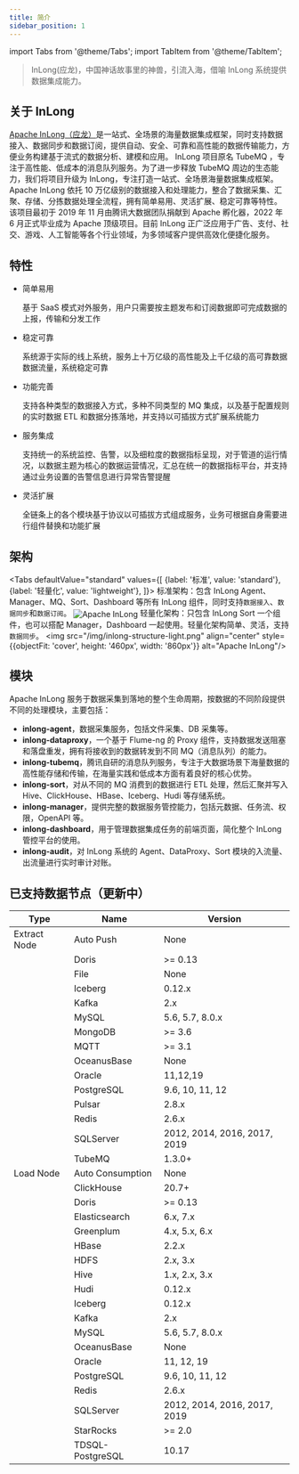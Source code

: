 ```yaml
---
title: 简介
sidebar_position: 1
---
```


import Tabs from '@theme/Tabs';
import TabItem from '@theme/TabItem';

> InLong(应龙)，中国神话故事里的神兽，引流入海，借喻 InLong 系统提供数据集成能力。

## 关于 InLong
[Apache InLong（应龙）](https://inlong.apache.org)是一站式、全场景的海量数据集成框架，同时支持数据接入、数据同步和数据订阅，提供自动、安全、可靠和高性能的数据传输能力，方便业务构建基于流式的数据分析、建模和应用。
InLong 项目原名 TubeMQ ，专注于高性能、低成本的消息队列服务。为了进一步释放 TubeMQ 周边的生态能力，我们将项目升级为 InLong，专注打造一站式、全场景海量数据集成框架。
Apache InLong 依托 10 万亿级别的数据接入和处理能力，整合了数据采集、汇聚、存储、分拣数据处理全流程，拥有简单易用、灵活扩展、稳定可靠等特性。
该项目最初于 2019 年 11 月由腾讯大数据团队捐献到 Apache 孵化器，2022 年 6 月正式毕业成为 Apache 顶级项目。目前 InLong 正广泛应用于广告、支付、社交、游戏、人工智能等各个行业领域，为多领域客户提供高效化便捷化服务。

## 特性
- 简单易用

  基于 SaaS 模式对外服务，用户只需要按主题发布和订阅数据即可完成数据的上报，传输和分发工作

- 稳定可靠

  系统源于实际的线上系统，服务上十万亿级的高性能及上千亿级的高可靠数据数据流量，系统稳定可靠

- 功能完善

  支持各种类型的数据接入方式，多种不同类型的 MQ 集成，以及基于配置规则的实时数据 ETL 和数据分拣落地，并支持以可插拔方式扩展系统能力

- 服务集成

  支持统一的系统监控、告警，以及细粒度的数据指标呈现，对于管道的运行情况，以数据主题为核心的数据运营情况，汇总在统一的数据指标平台，并支持通过业务设置的告警信息进行异常告警提醒

- 灵活扩展

  全链条上的各个模块基于协议以可插拔方式组成服务，业务可根据自身需要进行组件替换和功能扩展

## 架构
<Tabs
defaultValue="standard"
values={[
{label: '标准', value: 'standard'},
{label: '轻量化', value: 'lightweight'},
]}>
<TabItem value="standard"> 标准架构：包含 InLong Agent、Manager、MQ、Sort、Dashboard 等所有 InLong 组件，同时支持`数据接入`、`数据同步`和`数据订阅`。
<img src="/img/inlong-structure-zh.png" align="center" alt="Apache InLong"/>
</TabItem>
<TabItem value="lightweight"> 轻量化架构：只包含 InLong Sort 一个组件，也可以搭配 Manager，Dashboard 一起使用。轻量化架构简单、灵活，支持`数据同步`。
<img src="/img/inlong-structure-light.png" align="center" style={{objectFit: 'cover', height: '460px', width: '860px'}} alt="Apache InLong"/>
</TabItem>
</Tabs>

## 模块
Apache InLong 服务于数据采集到落地的整个生命周期，按数据的不同阶段提供不同的处理模块，主要包括：

- **inlong-agent**，数据采集服务，包括文件采集、DB 采集等。
- **inlong-dataproxy**，一个基于 Flume-ng 的 Proxy 组件，支持数据发送阻塞和落盘重发，拥有将接收到的数据转发到不同 MQ（消息队列）的能力。
- **inlong-tubemq**，腾讯自研的消息队列服务，专注于大数据场景下海量数据的高性能存储和传输，在海量实践和低成本方面有着良好的核心优势。
- **inlong-sort**，对从不同的 MQ 消费到的数据进行 ETL 处理，然后汇聚并写入 Hive、ClickHouse、HBase、Iceberg、Hudi 等存储系统。
- **inlong-manager**，提供完整的数据服务管控能力，包括元数据、任务流、权限，OpenAPI 等。
- **inlong-dashboard**，用于管理数据集成任务的前端页面，简化整个 InLong 管控平台的使用。
- **inlong-audit**，对 InLong 系统的 Agent、DataProxy、Sort 模块的入流量、出流量进行实时审计对账。

## 已支持数据节点（更新中）
| Type         | Name              | Version                      |
|--------------|-------------------|------------------------------|
| Extract Node | Auto Push         | None                         |
|              | Doris             | >= 0.13                      |
|              | File              | None                         |
|              | Iceberg           | 0.12.x                       |
|              | Kafka             | 2.x                          |
|              | MySQL             | 5.6, 5.7, 8.0.x              |
|              | MongoDB           | >= 3.6                       |
|              | MQTT              | >= 3.1                       |
|              | OceanusBase       | None                         |
|              | Oracle            | 11,12,19                     |
|              | PostgreSQL        | 9.6, 10, 11, 12              |
|              | Pulsar            | 2.8.x                        |
|              | Redis             | 2.6.x                        |
|              | SQLServer         | 2012, 2014, 2016, 2017, 2019 |
|              | TubeMQ            | 1.3.0+                       |
| Load Node    | Auto Consumption  | None                         |
|              | ClickHouse        | 20.7+                        |
|              | Doris             | >= 0.13                      |
|              | Elasticsearch     | 6.x, 7.x                     |
|              | Greenplum         | 4.x, 5.x, 6.x                |
|              | HBase             | 2.2.x                        |
|              | HDFS              | 2.x, 3.x                     |
|              | Hive              | 1.x, 2.x, 3.x                |
|              | Hudi              | 0.12.x                       |
|              | Iceberg           | 0.12.x                       |
|              | Kafka             | 2.x                          |
|              | MySQL             | 5.6, 5.7, 8.0.x              |
|              | OceanusBase       | None                         |
|              | Oracle            | 11, 12, 19                   |
|              | PostgreSQL        | 9.6, 10, 11, 12              |
|              | Redis             | 2.6.x                        |
|              | SQLServer         | 2012, 2014, 2016, 2017, 2019 |
|              | StarRocks         | >= 2.0                       |
|              | TDSQL-PostgreSQL  | 10.17                        |


